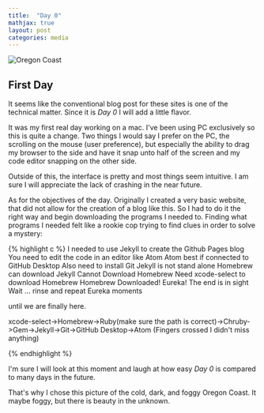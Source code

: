 ```yaml
---
title:  "Day 0"
mathjax: true
layout: post
categories: media
---
```


![Oregon Coast](https://github.com/Merlness/Merlness/assets/132521590/5cfb372f-71a3-4709-a1c3-6a2f3a87cbe8)


## First Day

It seems like the conventional blog post for these sites is one of the technical matter. Since it is *Day 0* I will add a little flavor.

It was my first real day working on a mac. I've been using PC exclusively so this is quite a change. Two things I would say I prefer on the PC, the scrolling on the mouse (user preference), but especially the ability to drag my browser to the side and have it snap unto half of the screen and my code editor snapping on the other side.

Outside of this, the interface is pretty and most things seem intuitive. I am sure I will appreciate the lack of crashing in the near future.

As for the objectives of the day. Originally I created a very basic website, that did not allow for the creation of a blog like this. So I had to do it the right way and begin downloading the programs I needed to. Finding what programs I needed felt like a rookie cop trying to find clues in order to solve a mystery:

{% highlight c %}
I needed to use Jekyll to create the Github Pages blog
You need to edit the code in an editor like Atom
Atom best if connected to GitHub Desktop
Also need to install Git
Jekyll is not stand alone
Homebrew can download Jekyll
Cannot Download Homebrew
Need xcode-select to download Homebrew
Homebrew Downloaded!
Eureka! The end is in sight
Wait
...
rinse and repeat Eureka moments

until we are finally here.


xcode-select->Homebrew->Ruby(make sure the path is correct)->Chruby->Gem->Jekyll->Git->GitHub Desktop->Atom
(Fingers crossed I didn't miss anything)

{% endhighlight %}

I'm sure I will look at this moment and laugh at how easy *Day 0* is compared to many days in the future.

That's why I chose this picture of the cold, dark, and foggy Oregon Coast.
It maybe foggy, but there is beauty in the unknown.
